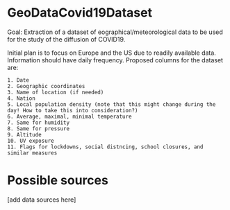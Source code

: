 # GeoDataCovid19Dataset
Goal: Extraction of a dataset of eographical/meteorological data to be used for the study of the diffusion of COVID19.

Initial plan is to focus on Europe and the US due to readily available data. Information should have daily frequency. Proposed columns for the dataset are:

	1. Date
	2. Geographic coordinates
	3. Name of location (if needed)
	4. Nation
	5. Local population density (note that this might change during the day! How to take this into consideration?)
	6. Average, maximal, minimal temperature
	7. Same for humidity
	8. Same for pressure
	9. Altitude
	10. UV exposure
	11. Flags for lockdowns, social distncing, school closures, and similar measures

# Possible sources

[add data sources here]
